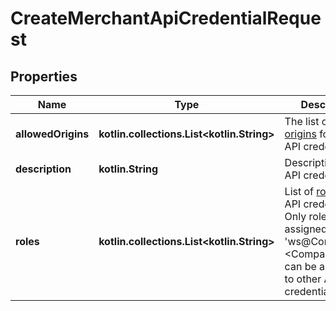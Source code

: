 
# CreateMerchantApiCredentialRequest

## Properties
Name | Type | Description | Notes
------------ | ------------- | ------------- | -------------
**allowedOrigins** | **kotlin.collections.List&lt;kotlin.String&gt;** | The list of [allowed origins](https://docs.adyen.com/development-resources/client-side-authentication#allowed-origins) for the new API credential. |  [optional]
**description** | **kotlin.String** | Description of the API credential. |  [optional]
**roles** | **kotlin.collections.List&lt;kotlin.String&gt;** | List of [roles](https://docs.adyen.com/development-resources/api-credentials#roles-1) for the API credential. Only roles assigned to &#39;ws@Company.&lt;CompanyName&gt;&#39; can be assigned to other API credentials. |  [optional]



